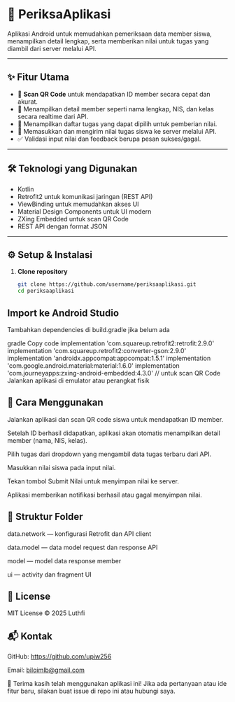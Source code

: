 # 🚀 PeriksaAplikasi

Aplikasi Android untuk memudahkan pemeriksaan data member siswa, menampilkan detail lengkap, serta memberikan nilai untuk tugas yang diambil dari server melalui API.

---

## ✨ Fitur Utama

- 📱 **Scan QR Code** untuk mendapatkan ID member secara cepat dan akurat.  
- 👤 Menampilkan detail member seperti nama lengkap, NIS, dan kelas secara realtime dari API.  
- 📝 Menampilkan daftar tugas yang dapat dipilih untuk pemberian nilai.  
- 💾 Memasukkan dan mengirim nilai tugas siswa ke server melalui API.  
- ✅ Validasi input nilai dan feedback berupa pesan sukses/gagal.

---

## 🛠️ Teknologi yang Digunakan

- Kotlin  
- Retrofit2 untuk komunikasi jaringan (REST API)  
- ViewBinding untuk memudahkan akses UI  
- Material Design Components untuk UI modern  
- ZXing Embedded untuk scan QR Code  
- REST API dengan format JSON  

---

## ⚙️ Setup & Instalasi

1. **Clone repository**

   ```bash
   git clone https://github.com/username/periksaaplikasi.git
   cd periksaaplikasi
## Import ke Android Studio

Tambahkan dependencies di build.gradle jika belum ada

gradle
Copy code
implementation 'com.squareup.retrofit2:retrofit:2.9.0'
implementation 'com.squareup.retrofit2:converter-gson:2.9.0'
implementation 'androidx.appcompat:appcompat:1.5.1'
implementation 'com.google.android.material:material:1.6.0'
implementation 'com.journeyapps:zxing-android-embedded:4.3.0' // untuk scan QR Code
Jalankan aplikasi di emulator atau perangkat fisik

## 🎯 Cara Menggunakan
Jalankan aplikasi dan scan QR code siswa untuk mendapatkan ID member.

Setelah ID berhasil didapatkan, aplikasi akan otomatis menampilkan detail member (nama, NIS, kelas).

Pilih tugas dari dropdown yang mengambil data tugas terbaru dari API.

Masukkan nilai siswa pada input nilai.

Tekan tombol Submit Nilai untuk menyimpan nilai ke server.

Aplikasi memberikan notifikasi berhasil atau gagal menyimpan nilai.

## 📁 Struktur Folder
data.network — konfigurasi Retrofit dan API client

data.model — data model request dan response API

model — model data response member

ui — activity dan fragment UI

## 📄 License
MIT License © 2025 Luthfi

## 📬 Kontak
GitHub: https://github.com/upiw256

Email: bilqimlb@gmail.com

🙏 Terima kasih telah menggunakan aplikasi ini!
Jika ada pertanyaan atau ide fitur baru, silakan buat issue di repo ini atau hubungi saya.
